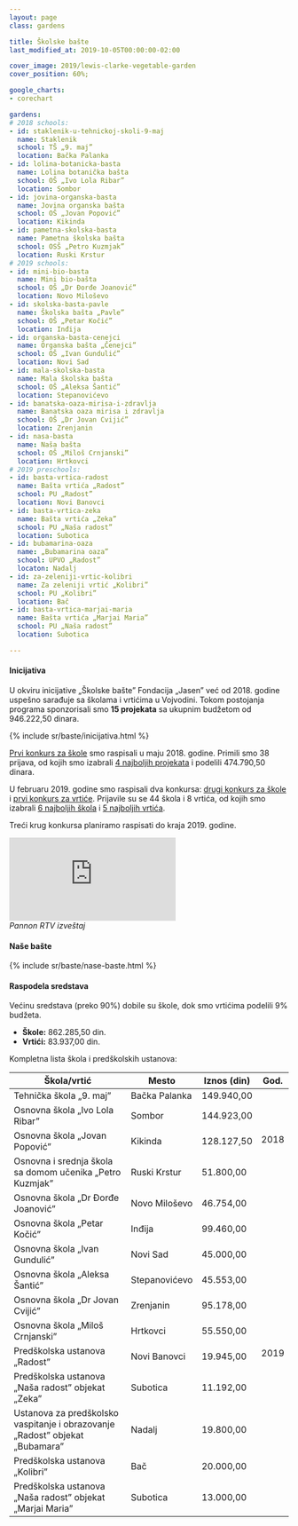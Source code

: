 ```yaml
---
layout: page
class: gardens

title: Školske bašte
last_modified_at: 2019-10-05T00:00:00-02:00

cover_image: 2019/lewis-clarke-vegetable-garden
cover_position: 60%;

google_charts:
- corechart

gardens:
# 2018 schools:
- id: staklenik-u-tehnickoj-skoli-9-maj
  name: Staklenik
  school: TŠ „9. maj”
  location: Bačka Palanka
- id: lolina-botanicka-basta
  name: Lolina botanička bašta
  school: OŠ „Ivo Lola Ribar”
  location: Sombor
- id: jovina-organska-basta
  name: Jovina organska bašta
  school: OŠ „Jovan Popović”
  location: Kikinda
- id: pametna-skolska-basta
  name: Pametna školska bašta
  school: OSŠ „Petro Kuzmjak”
  location: Ruski Krstur
# 2019 schools:
- id: mini-bio-basta
  name: Mini bio-bašta
  school: OŠ „Dr Đorđe Joanović”
  location: Novo Miloševo
- id: skolska-basta-pavle
  name: Školska bašta „Pavle”
  school: OŠ „Petar Kočić”
  location: Inđija
- id: organska-basta-cenejci
  name: Organska bašta „Čenejci”
  school: OŠ „Ivan Gundulić”
  location: Novi Sad
- id: mala-skolska-basta
  name: Mala školska bašta
  school: OŠ „Aleksa Šantić”
  location: Stepanovićevo
- id: banatska-oaza-mirisa-i-zdravlja
  name: Banatska oaza mirisa i zdravlja
  school: OŠ „Dr Jovan Cvijić”
  location: Zrenjanin
- id: nasa-basta
  name: Naša bašta
  school: OŠ „Miloš Crnjanski”
  location: Hrtkovci
# 2019 preschools:
- id: basta-vrtica-radost
  name: Bašta vrtića „Radost”
  school: PU „Radost”
  location: Novi Banovci
- id: basta-vrtica-zeka
  name: Bašta vrtića „Zeka”
  school: PU „Naša radost”
  location: Subotica
- id: bubamarina-oaza
  name: „Bubamarina oaza”
  school: UPVO „Radost”
  locaton: Nadalj
- id: za-zeleniji-vrtic-kolibri
  name: Za zeleniji vrtić „Kolibri”
  school: PU „Kolibri”
  location: Bač
- id: basta-vrtica-marjai-maria
  name: Bašta vrtića „Marjai Maria”
  school: PU „Naša radost”
  location: Subotica

---
```

#### Inicijativa

U okviru inicijative „Školske bašte” Fondacija „Jasen” već od 2018. godine
uspešno sarađuje sa školama i vrtićima u Vojvodini. Tokom postojanja programa
sponzorisali smo **15 projekata** sa ukupnim budžetom od 946.222,50 dinara.

{% include sr/baste/inicijativa.html %}

<div class="row">
  <div class="col s12 l6 xl8" markdown="1">

[Prvi konkurs za škole](/projekti/2018/konkurs-za-finansiranje-skolske-baste/)
smo raspisali u maju 2018. godine. Primili smo 38 prijava, od kojih smo
izabrali
[4 najboljih projekata](/projekti/2018/rezultati-konkursa-za-finansiranje-skolske-baste/)
i podelili 474.790,50 dinara.

U februaru 2019. godine smo raspisali dva konkursa:
[drugi konkurs za škole](/projekti/konkurs-za-finansiranje-skolske-baste/) i
[prvi konkurs za vrtiće](/projekti/konkurs-za-finansiranje-baste-u-vrticima/).
Prijavile su se 44 škola i 8 vrtića, od kojih smo izabrali
[6 najboljih škola](/projekti/rezultati-konkursa-za-finansiranje-skolske-baste/)
i
[5 najboljih vrtića](/projekti/rezultati-konkursa-za-finansiranje-baste-u-vrticima/).

Treći krug konkursa planiramo raspisati do kraja 2019. godine.

  </div>
  <div class="video-col col s12 l6 xl4">
    <div class="video">
      <iframe
        src="https://www.youtube.com/embed/w2Wo-_1OxcU?controls=0"
        frameborder="0"
        allow="accelerometer; autoplay; encrypted-media; gyroscope; picture-in-picture"
        allowfullscreen></iframe>
    </div>
    <em>Pannon RTV izveštaj</em>
  </div>
</div>

#### Naše bašte

{% include sr/baste/nase-baste.html %}

#### Raspodela sredstava

Većinu sredstava (preko 90%) dobile su škole, dok smo vrtićima podelili 9% budžeta.

<div class="pie-chart schools-vs-preschools">
  <div id="schools-vs-preschools" class="chart-placeholder"></div>
  <script defer src="/js/charts.js"></script>
  <script defer src="/baste/schools-vs-preschools.js"></script>
  <ul class="legend">
    <li class="school">
      <strong>Škole:</strong> 862.285,50 din.
    </li>
    <li class="preschool">
      <strong>Vrtići:</strong> 83.937,00 din.
    </li>
  </ul>
</div>

Kompletna lista škola i predškolskih ustanova:

<div class="table">
  <table>
    <thead>
      <tr>
        <th>Škola/vrtić</th>
        <th>Mesto</th>
        <th>Iznos (din)</th>
        <th class="year">God.</th>
      </tr>
    </thead>
    <tbody>
      <tr class="school">
        <td>Tehnička škola „9. maj”</td>
        <td>Bačka Palanka</td>
        <td class="right-align">149.940,00</td>
        <td class="year" rowspan="4"><span>2018</span></td>
      </tr>
      <tr class="school">
        <td>Osnovna škola „Ivo Lola Ribar”</td>
        <td>Sombor</td>
        <td class="right-align">144.923,00</td>
      </tr>
      <tr class="school">
        <td>Osnovna škola „Jovan Popović”</td>
        <td>Kikinda</td>
        <td class="right-align">128.127,50</td>
      </tr>
      <tr class="school">
        <td>Osnovna i srednja škola sa domom učenika „Petro Kuzmjak”</td>
        <td>Ruski Krstur</td>
        <td class="right-align">51.800,00</td>
      </tr>
      <tr class="school">
        <td>Osnovna škola „Dr Đorđe Joanović”</td>
        <td>Novo Miloševo</td>
        <td class="right-align">46.754,00</td>
        <td class="year" rowspan="11"><span>2019</span></td>
      </tr>
      <tr class="school">
        <td>Osnovna škola „Petar Kočić”</td>
        <td>Inđija</td>
        <td class="right-align">99.460,00</td>
      </tr>
      <tr class="school">
        <td>Osnovna škola „Ivan Gundulić”</td>
        <td>Novi Sad</td>
        <td class="right-align">45.000,00</td>
      </tr>
      <tr class="school">
        <td>Osnovna škola „Aleksa Šantić”</td>
        <td>Stepanovićevo</td>
        <td class="right-align">45.553,00</td>
      </tr>
      <tr class="school">
        <td>Osnovna škola „Dr Jovan Cvijić”</td>
        <td>Zrenjanin</td>
        <td class="right-align">95.178,00</td>
      </tr>
      <tr class="school">
        <td>Osnovna škola „Miloš Crnjanski”</td>
        <td>Hrtkovci</td>
        <td class="right-align">55.550,00</td>
      </tr>
      <tr class="preschool">
        <td>Predškolska ustanova „Radost”</td>
        <td>Novi Banovci</td>
        <td class="right-align">19.945,00</td>
      </tr>
      <tr class="preschool">
        <td>Predškolska ustanova „Naša radost” objekat „Zeka”</td>
        <td>Subotica</td>
        <td class="right-align">11.192,00</td>
      </tr>
      <tr class="preschool">
        <td>Ustanova za predškolsko vaspitanje i obrazovanje „Radost” objekat „Bubamara”</td>
        <td>Nadalj</td>
        <td class="right-align">19.800,00</td>
      </tr>
      <tr class="preschool">
        <td>Predškolska ustanova „Kolibri”</td>
        <td>Bač</td>
        <td class="right-align">20.000,00</td>
      </tr>
      <tr class="preschool">
        <td>Predškolska ustanova „Naša radost” objekat „Marjai Maria”</td>
        <td>Subotica</td>
        <td class="right-align">13.000,00</td>
      </tr>
    </tbody>
  </table>
</div>
